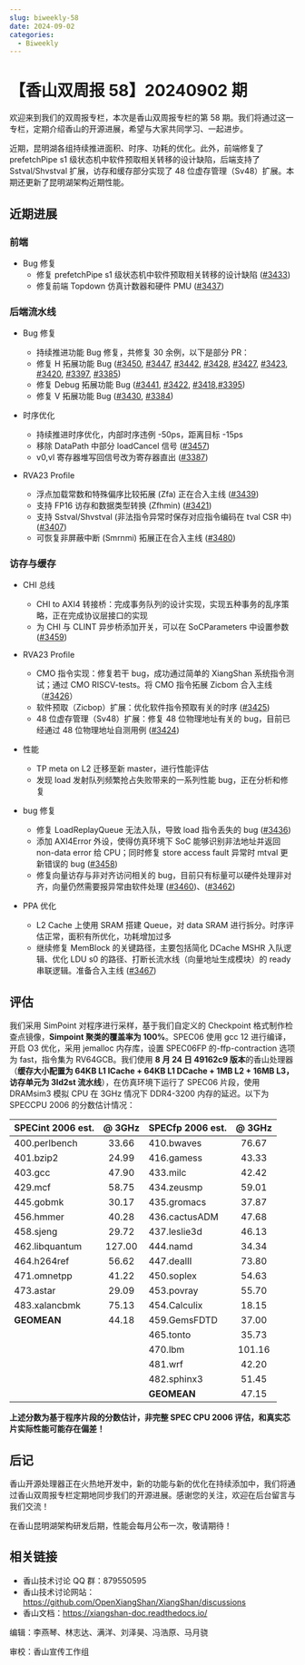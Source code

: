 ```yaml
---
slug: biweekly-58
date: 2024-09-02
categories:
  - Biweekly
---
```

# 【香山双周报 58】20240902 期

欢迎来到我们的双周报专栏，本次是香山双周报专栏的第 58 期。我们将通过这一专栏，定期介绍香山的开源进展，希望与大家共同学习、一起进步。

近期，昆明湖各组持续推进面积、时序、功耗的优化。此外，前端修复了 prefetchPipe s1 级状态机中软件预取相关转移的设计缺陷，后端支持了 Sstval/Shvstval 扩展，访存和缓存部分实现了 48 位虚存管理（Sv48）扩展。本期还更新了昆明湖架构近期性能。

<!-- more -->

## 近期进展

### 前端

- Bug 修复
    - 修复 prefetchPipe s1 级状态机中软件预取相关转移的设计缺陷 ([#3433](https://github.com/OpenXiangShan/XiangShan/pull/3433))
    - 修复前端 Topdown 仿真计数器和硬件 PMU ([#3437](https://github.com/OpenXiangShan/XiangShan/pull/3437))

### 后端流水线

- Bug 修复
    - 持续推进功能 Bug 修复，共修复 30 余例，以下是部分 PR：
    - 修复 H 拓展功能 Bug ([#3450](https://github.com/OpenXiangShan/XiangShan/pull/3450), [#3447](https://github.com/OpenXiangShan/XiangShan/pull/3447), [#3442](https://github.com/OpenXiangShan/XiangShan/pull/3442), [#3428](https://github.com/OpenXiangShan/XiangShan/pull/3428), [#3427](https://github.com/OpenXiangShan/XiangShan/pull/3427), [#3423](https://github.com/OpenXiangShan/XiangShan/pull/3423), [#3420](https://github.com/OpenXiangShan/XiangShan/pull/3420), [#3397](https://github.com/OpenXiangShan/XiangShan/pull/3397), [#3385](https://github.com/OpenXiangShan/XiangShan/pull/3385))
    - 修复 Debug 拓展功能 Bug ([#3441](https://github.com/OpenXiangShan/XiangShan/pull/3441), [#3422](https://github.com/OpenXiangShan/XiangShan/pull/3422), [#3418](https://github.com/OpenXiangShan/XiangShan/pull/3418),[#3395](https://github.com/OpenXiangShan/XiangShan/pull/3395))
    - 修复 V 拓展功能 Bug ([#3430](https://github.com/OpenXiangShan/XiangShan/pull/3430), [#3384](https://github.com/OpenXiangShan/XiangShan/pull/3384))

- 时序优化
    - 持续推进时序优化，内部时序违例 -50ps，距离目标 -15ps
    - 移除 DataPath 中部分 loadCancel 信号 ([#3457](https://github.com/OpenXiangShan/XiangShan/pull/3457))
    - v0,vl 寄存器堆写回信号改为寄存器直出 ([#3387](https://github.com/OpenXiangShan/XiangShan/pull/3387))

- RVA23 Profile
    - 浮点加载常数和特殊偏序比较拓展 (Zfa) 正在合入主线 ([#3439](https://github.com/OpenXiangShan/XiangShan/pull/3439))
    - 支持 FP16 访存和数据类型转换 (Zfhmin) ([#3421](https://github.com/OpenXiangShan/XiangShan/pull/3421))
    - 支持 Sstval/Shvstval (非法指令异常时保存对应指令编码在 tval CSR 中) ([#3407](https://github.com/OpenXiangShan/XiangShan/pull/3407)) 
    - 可恢复非屏蔽中断 (Smrnmi) 拓展正在合入主线 ([#3480](https://github.com/OpenXiangShan/XiangShan/pull/3480))

### 访存与缓存

- CHI 总线
    - CHI to AXI4 转接桥：完成事务队列的设计实现，实现五种事务的乱序策略，正在完成协议层接口的实现
    - 为 CHI 与 CLINT 异步桥添加开关，可以在 SoCParameters 中设置参数 ([#3459](https://github.com/OpenXiangShan/XiangShan/pull/3459))

- RVA23 Profile
    - CMO 指令实现：修复若干 bug，成功通过简单的 XiangShan 系统指令测试；通过 CMO RISCV-tests。将 CMO 指令拓展 Zicbom 合入主线（[#3426](https://github.com/OpenXiangShan/XiangShan/pull/3426)）
    - 软件预取（Zicbop）扩展：优化软件指令预取有关的时序 ([#3425](https://github.com/OpenXiangShan/XiangShan/pull/3425))
    - 48 位虚存管理（Sv48）扩展：修复 48 位物理地址有关的 bug，目前已经通过 48 位物理地址自测用例 ([#3424](https://github.com/OpenXiangShan/XiangShan/pull/3424))

- 性能
    - TP meta on L2 迁移至新 master，进行性能评估
    - 发现 load 发射队列频繁抢占失败带来的一系列性能 bug，正在分析和修复

- bug 修复
    - 修复 LoadReplayQueue 无法入队，导致 load 指令丢失的 bug ([#3436](https://github.com/OpenXiangShan/XiangShan/pull/3436))
    - 添加 AXI4Error 外设，使得仿真环境下 SoC 能够识别非法地址并返回 non-data error 给 CPU；同时修复 store access fault 异常时 mtval 更新错误的 bug ([#3458](https://github.com/OpenXiangShan/XiangShan/pull/3458))
    - 修复向量访存与非对齐访问相关的 bug，目前只有标量可以硬件处理非对齐，向量仍然需要报异常由软件处理 ([#3460](https://github.com/OpenXiangShan/XiangShan/pull/3460))、([#3462](https://github.com/OpenXiangShan/XiangShan/pull/3462))


- PPA 优化
    - L2 Cache 上使用 SRAM 搭建 Queue，对 data SRAM 进行拆分。时序评估正常，面积有所优化，功耗增加过多
    - 继续修复 MemBlock 的关键路径，主要包括简化 DCache MSHR 入队逻辑、优化 LDU s0 的路径、打断长流水线（向量地址生成模块）的 ready 串联逻辑。准备合入主线 ([#3467](https://github.com/OpenXiangShan/XiangShan/pull/3467))

## 评估

我们采用 SimPoint 对程序进行采样，基于我们自定义的 Checkpoint 格式制作检查点镜像，**Simpoint 聚类的覆盖率为 100%**。SPEC06 使用 gcc 12 进行编译，开启 O3 优化，采用 jemalloc 内存库，设置 SPEC06FP 的-ffp-contraction 选项为 fast，指令集为 RV64GCB。我们使用 **8 月 24 日 49162c9 版本**的香山处理器（**缓存大小配置为 64KB L1 ICache + 64KB L1 DCache + 1MB L2 + 16MB L3，访存单元为 3ld2st 流水线**），在仿真环境下运行了 SPEC06 片段，使用 DRAMsim3 模拟 CPU 在 3GHz 情况下 DDR4-3200 内存的延迟。以下为 SPECCPU 2006 的分数估计情况：

| SPECint 2006 est. | @ 3GHz | SPECfp 2006 est.  | @ 3GHz |
| :---------------- | :----: | :---------------- | :----: |
| 400.perlbench     | 33.66  | 410.bwaves        | 76.67  |
| 401.bzip2         | 24.99  | 416.gamess        | 43.33  |
| 403.gcc           | 47.90  | 433.milc          | 42.42  |
| 429.mcf           | 58.75  | 434.zeusmp        | 59.01  |
| 445.gobmk         | 30.17  | 435.gromacs       | 37.87  |
| 456.hmmer         | 40.28  | 436.cactusADM     | 47.68  |
| 458.sjeng         | 29.72  | 437.leslie3d      | 46.13  |
| 462.libquantum    | 127.00 | 444.namd          | 34.34  |
| 464.h264ref       | 56.62  | 447.dealII        | 73.80  |
| 471.omnetpp       | 41.22  | 450.soplex        | 54.63  |
| 473.astar         | 29.09  | 453.povray        | 55.70  |
| 483.xalancbmk     | 75.13  | 454.Calculix      | 18.15  |
| **GEOMEAN**       | 44.18  | 459.GemsFDTD      | 37.00  |
|                   |        | 465.tonto         | 35.73  |
|                   |        | 470.lbm           | 101.16 |
|                   |        | 481.wrf           | 42.20  |
|                   |        | 482.sphinx3       | 51.45  |
|                   |        | **GEOMEAN**       | 47.15  |

**上述分数为基于程序片段的分数估计，非完整 SPEC CPU 2006 评估，和真实芯片实际性能可能存在偏差！**

## 后记

香山开源处理器正在火热地开发中，新的功能与新的优化在持续添加中，我们将通过香山双周报专栏定期地同步我们的开源进展。感谢您的关注，欢迎在后台留言与我们交流！

在香山昆明湖架构研发后期，性能会每月公布一次，敬请期待！

## 相关链接

* 香山技术讨论 QQ 群：879550595
* 香山技术讨论网站：https://github.com/OpenXiangShan/XiangShan/discussions
* 香山文档：https://xiangshan-doc.readthedocs.io/

编辑：李燕琴、林志达、满洋、刘泽昊、冯浩原、马月骁

审校：香山宣传工作组

